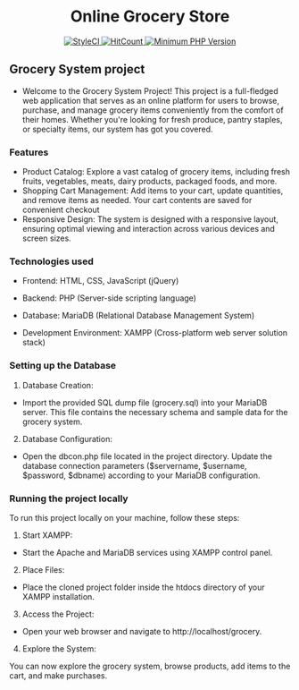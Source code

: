 <h1 align="center">Online Grocery Store</h1>
<p align="center">
    <a href="https://github.styleci.io/repos/299347824">
        <img alt="StyleCI" src="https://github.styleci.io/repos/299347824/shield">
    </a>
    <a href="http://hits.dwyl.com/gaurangkumar/Online-Grocery-Store" target="_blank">
        <img alt="HitCount" src="http://hits.dwyl.com/gaurangkumar/Online-Grocery-Store.svg">
    </a>
    <a href="http://php.net/" target="_blank">
        <img alt="Minimum PHP Version" src="https://img.shields.io/badge/php-%3E%3D%205.6-ee4499.svg?style=flat-plastic">
    </a>
</p>

## Grocery System project

- Welcome to the Grocery System 
Project! This project is a full-fledged 
web application that serves as an online platform for users to browse, purchase, and manage grocery items 
conveniently from the comfort of their homes. Whether you're looking for fresh produce, pantry staples, or specialty items, our 
system has got you covered.

### Features

- Product Catalog: Explore a vast catalog of grocery items, including fresh fruits, vegetables, meats, dairy products,
packaged foods, and more.
- Shopping Cart Management: Add items to your cart, update quantities, and remove items as needed. Your cart contents are saved for convenient checkout
- Responsive Design: The system is designed with a responsive layout, ensuring optimal viewing and interaction across various devices and screen sizes.

### Technologies used

- Frontend: HTML, CSS, JavaScript (jQuery)

- Backend: PHP (Server-side scripting language)

- Database: MariaDB (Relational Database Management System)

- Development Environment: XAMPP (Cross-platform web server solution stack)

### Setting up the Database

1. Database Creation:

-  Import the provided SQL dump file (grocery.sql) into your MariaDB server. This file contains the necessary schema and sample data for the grocery system.
2. Database Configuration:

- Open the dbcon.php file located in the project directory.
Update the database connection parameters ($servername, $username, $password, $dbname) according to your MariaDB configuration.

### Running the project locally
To run this project locally on your machine, follow these steps:

1. Start XAMPP:

- Start the Apache and MariaDB services using XAMPP control panel.
2. Place Files:

- Place the cloned project folder inside the htdocs directory of your XAMPP installation.
3. Access the Project:

- Open your web browser and navigate to http://localhost/grocery.
4. Explore the System:

You can now explore the grocery system, browse products, add items to the cart, and make purchases.

